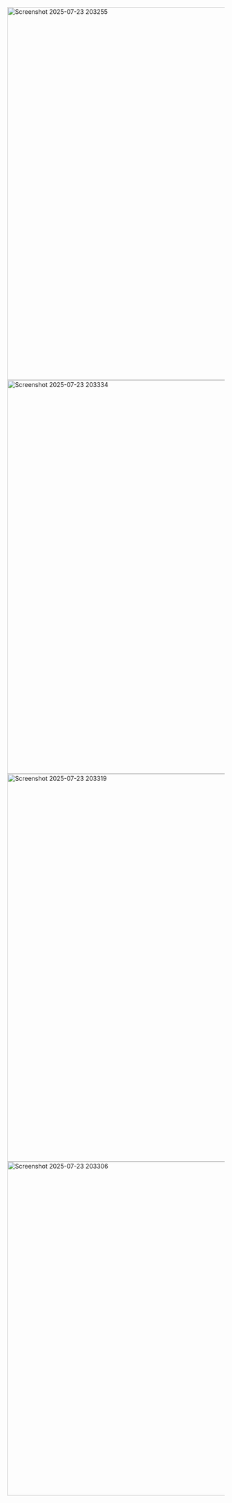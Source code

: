 <img width="1814" height="862" alt="Screenshot 2025-07-23 203255" src="https://github.com/user-attachments/assets/1ff93e77-c679-48ff-98e4-e05ee6d8c5b2" />
<img width="1873" height="910" alt="Screenshot 2025-07-23 203334" src="https://github.com/user-attachments/assets/884551e8-bd6a-43f8-b3fe-dbb3398f92d9" />
<img width="1874" height="896" alt="Screenshot 2025-07-23 203319" src="https://github.com/user-attachments/assets/11f4f6c1-16f9-4f6e-8e46-4e09f80c2090" />
<img width="1883" height="772" alt="Screenshot 2025-07-23 203306" src="https://github.com/user-attachments/assets/ea290931-49dc-40b2-8c6f-ae84df2d3f13" />
